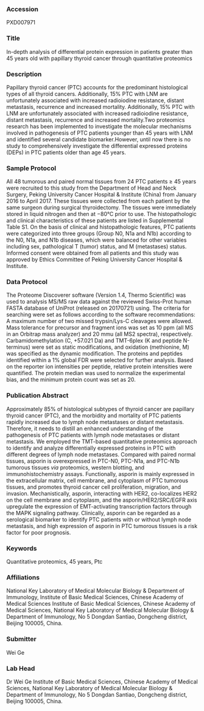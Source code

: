 ### Accession
PXD007971

### Title
In-depth analysis of differential protein expression in patients greater than 45 years old with papillary thyroid cancer through quantitative proteomics

### Description
Papillary thyroid cancer (PTC) accounts for the predominant histological types of all thyroid cancers. Additionally, 15% PTC with LNM are unfortunately associated with increased radioiodine resistance, distant metastasis, recurrence and increased mortality. Additionally, 15% PTC with LNM are unfortunately associated with increased radioiodine resistance, distant metastasis, recurrence and increased mortality.Two proteomics research has been implemented to investigate the molecular mechanisms involved in pathogenesis of PTC patients younger than 45 years with LNM and identified several candidate biomarker.However, until now there is no study to comprehensively investigate the differential expressed proteins (DEPs) in PTC patients older than age 45 years.

### Sample Protocol
All 48 tumorous and paired normal tissues from 24 PTC patients ≥ 45 years were recruited to this study from the Department of Head and Neck Surgery, Peking University Cancer Hospital & Institute (China) from January 2016 to April 2017. These tissues were collected from each patient by the same surgeon during surgical thyroidectomy. The tissues were immediately stored in liquid nitrogen and then at −80°C prior to use. The histopathologic and clinical characteristics of these patients are listed in Supplemental Table S1. On the basis of clinical and histopathologic features, PTC patients were categorized into three groups (Group N0, N1a and N1b) according to the N0, N1a, and N1b diseases, which were balanced for other variables including sex, pathological T (tumor) status, and M (metastases) status. Informed consent were obtained from all patients and this study was approved by Ethics Committee of Peking University Cancer Hospital & Institute.

### Data Protocol
The Proteome Discoverer software (Version 1.4, Thermo Scientific) was used to analysis MS/MS raw data against the reviewed Swiss-Prot human FASTA database of UniProt (released on 20170721) using. The criteria for searching were set as follows according to the software recommendations: A maximum number of two missed trypsin/Lys-C cleavages were allowed. Mass tolerance for precursor and fragment ions was set as 10 ppm (all MS in an Orbitrap mass analyzer) and 20 mmu (all MS2 spectra), respectively. Carbamidomethylation (C, +57.021 Da) and TMT-6plex (K and peptide N-terminus) were set as static modifications, and oxidation (methionine, M) was specified as the dynamic modification. The proteins and peptides identified within a 1% global FDR were selected for further analysis. Based on the reporter ion intensities per peptide, relative protein intensities were quantified. The protein median was used to normalize the experimental bias, and the minimum protein count was set as 20.

### Publication Abstract
Approximately 85% of histological subtypes of thyroid cancer are papillary thyroid cancer (PTC), and the morbidity and mortality of PTC patients rapidly increased due to lymph node metastases or distant metastasis. Therefore, it needs to distill an enhanced understanding of the pathogenesis of PTC patients with lymph node metastases or distant metastasis. We employed the TMT-based quantitative proteomics approach to identify and analyze differentially expressed proteins in PTC with different degrees of lymph node metastases. Compared with paired normal tissues, asporin is overexpressed in PTC-N0, PTC-N1a, and PTC-N1b tumorous tissues <i>via</i> proteomics, western blotting, and immunohistochemistry assays. Functionally, asporin is mainly expressed in the extracellular matrix, cell membrane, and cytoplasm of PTC tumorous tissues, and promotes thyroid cancer cell proliferation, migration, and invasion. Mechanistically, asporin, interacting with HER2, co-localizes HER2 on the cell membrane and cytoplasm, and the asporin/HER2/SRC/EGFR axis upregulate the expression of EMT-activating transcription factors through the MAPK signaling pathway. Clinically, asporin can be regarded as a serological biomarker to identify PTC patients with or without lymph node metastasis, and high expression of asporin in PTC tumorous tissues is a risk factor for poor prognosis.

### Keywords
Quantitative proteomics, 45 years, Ptc

### Affiliations
National Key Laboratory of Medical Molecular Biology & Department of Immunology, Institute of Basic Medical Sciences, Chinese Academy of Medical Sciences 
Institute of Basic Medical Sciences, Chinese Academy of Medical Sciences, National Key Laboratory of Medical Molecular Biology & Department of Immunology, No 5 Dongdan Santiao, Dongcheng district, Beijing 100005, China.

### Submitter
Wei Ge

### Lab Head
Dr Wei Ge
Institute of Basic Medical Sciences, Chinese Academy of Medical Sciences, National Key Laboratory of Medical Molecular Biology & Department of Immunology, No 5 Dongdan Santiao, Dongcheng district, Beijing 100005, China.


